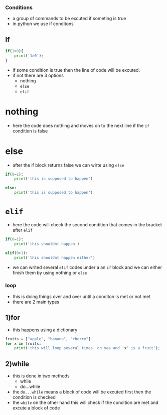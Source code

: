 ### Conditions
* a group of commands to be excuted if someting is true
* in python we use if conditons
## If
``` py
if(1>0){
    print('1>0');
}
```
* if some condition is true then the line of code will be excuted.
* if not there are 3 options
    * nothing
    * `else`
    * `elif`

# nothing
* here the code does nothing and moves on  to the next line if the `if` condition is false

# else
* after the if block returns false we can wirte using `else`
``` py
if(0=1):
    print('this is supposed to happen')

else:
    print('this is supposed to happen')

```

# `elif`

* here the code will check the second condition that comes in the bracket after `elif`
``` py
if(0=1):
    print('this shouldnt happen')

elif(0>1):
    print('this shouldnt happen either')


```
* we can writed several `elif` codes under a an `if` block and we can either finish them by using nothing or `else`

### loop
* this is doing things over and over until a conditon is met or not met
* there are 2 main types

## 1)for
* this happens using a dictionary
``` py
fruits = ["apple", "banana", "cherry"]
for x in fruits:
    print('this will loop several times. oh yea and 'x' is a fruit');
```
## 2)while
* this is done in two methods
    * while
    * do...while
* the `do...while` means a block of code will be excuted first then the condition is checked
* the `while` on the other hand this will check if the condition are met and excute a block of code

